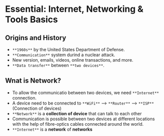 # Essential: Internet, Networking & Tools Basics

## Origins and History

- `**1960s**` by the United States Department of Defense.
- `**Communication**` system durind a nuclear attack.
- New version, emails, videos, online transactions, and more.
- `**Data transfer**` between `**two devices**`.

## Wnat is Network?

- To allow the communicatio between two devices, we need `**Internet**` connection.
- A device need to be connected to `**WiFi**` --> `**Router**` --> `**ISP**` (Connection of devices)
- `**Network**` is a **collection of device** that can talk to each other
- Communication is possible between two devices at different locations with the help of fibre-optics cables connected around the world.
- `**Internet**` is a **network** of **networks**
